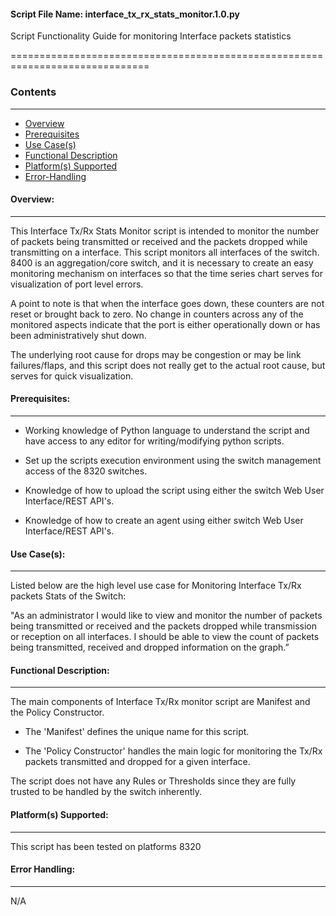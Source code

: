 #### Script File Name: interface\_tx\_rx\_stats\_monitor.1.0.py

Script Functionality Guide for monitoring Interface packets statistics

==============================================================================

### Contents
------------------------------------------------------------------------------
- [Overview](#Overview)
- [Prerequisites](#Prerequisites)
- [Use Case(s)](#Use_Case)
- [Functional Description](#Functional_Description)
- [Platform(s) Supported](#Platforms_Supported)
- [Error-Handling](#Error-Handling)

<a id='Overview'></a>
#### Overview:

------------------------------------------------------------------------------

This Interface Tx/Rx Stats Monitor script is intended to monitor the number of
packets being transmitted or received and the packets dropped while 
transmitting on a interface. This script monitors all interfaces of the 
switch. 8400 is an aggregation/core switch, and it is necessary to create an
easy monitoring mechanism on interfaces so that the time series chart serves 
for visualization of port level errors. 
 
A point to note is that when the interface goes down, these counters are not 
reset or brought back to zero. No change in counters across any of the 
monitored aspects indicate that the port is either operationally down or has 
been administratively shut down. 
 
The underlying root cause for drops may be congestion or may be link 
failures/flaps, and this script does not really get to the actual root cause,
but serves for quick visualization. 

<a id='Prerequisites'></a>
#### Prerequisites:
------------------------------------------------------------------------------

- Working knowledge of Python language to understand the script and have 
access to any editor for writing/modifying python scripts.

- Set up the scripts execution environment using the switch management access 
of the 8320 switches.

- Knowledge of how to upload the script using either the switch Web User 
Interface/REST API's.

- Knowledge of how to create an agent using either switch Web User 
Interface/REST API's.

<a id='Use_Case'/></a>
#### Use Case(s):

------------------------------------------------------------------------------

Listed below are the high level use case for Monitoring Interface Tx/Rx
packets Stats of the Switch:

"As an administrator I would like to view and monitor the number of
packets being transmitted or received and the packets dropped while
transmission or reception on all interfaces. I should be able to view the
count of packets being transmitted, received and dropped information on
the graph.”

<a id='Functional_Description'/></a>
#### Functional Description:

------------------------------------------------------------------------------

The main components of Interface Tx/Rx monitor script are Manifest and
the Policy Constructor.

- The 'Manifest' defines the unique name for this script. 

- The 'Policy Constructor' handles the main logic for monitoring the Tx/Rx 
packets transmitted and dropped for a given interface.  

The script does not have any Rules or Thresholds since they are fully trusted
to be handled by the switch inherently. 

<a id='Platforms_Supported'/></a>
#### Platform(s) Supported:

------------------------------------------------------------------------------
This script has been tested on platforms 8320

<a id='Error-Handling'/></a>
#### Error Handling:

------------------------------------------------------------------------------
N/A

